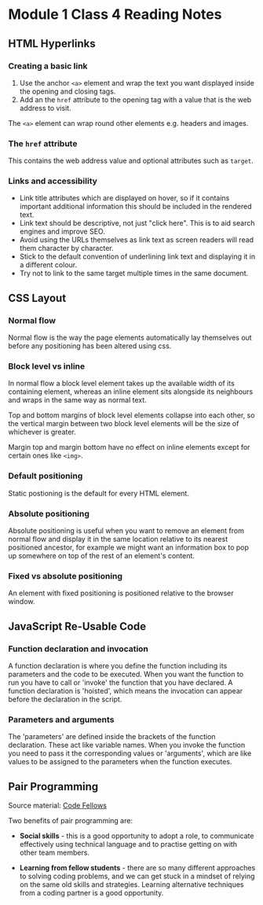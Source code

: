 # Module 1 Class 4 Reading Notes

## HTML Hyperlinks

### Creating a basic link

1. Use the anchor `<a>` element and wrap the text you want displayed inside the opening and closing tags.
2. Add an the `href` attribute to the opening tag with a value that is the web address to visit.

The `<a>` element can wrap round other elements e.g. headers and images.

### The `href` attribute

This contains the web address value and optional attributes such as `target`.

### Links and accessibility

- Link title attributes which are displayed on hover, so if it contains important additional information this should be included in the rendered text.
- Link text should be descriptive, not just "click here". This is to aid search engines and improve SEO.
- Avoid using the URLs themselves as link text as screen readers will read them character by character.
- Stick to the default convention of underlining link text and displaying it in a different colour.
- Try not to link to the same target multiple times in the same document.

## CSS Layout

### Normal flow

Normal flow is the way the page elements automatically lay themselves out before any positioning has been altered using css.

### Block level vs inline

In normal flow a block level element takes up the available width of its containing element, whereas an inline element sits alongside its neighbours and wraps in the same way as normal text.

Top and bottom margins of block level elements collapse into each other, so the vertical margin between two block level elements will be the size of whichever is greater.

Margin top and margin bottom have no effect on inline elements except for certain ones like `<img>`.

### Default positioning

Static postioning is the default for every HTML element.

### Absolute positioning

Absolute positioning is useful when you want to remove an element from normal flow and display it in the same location relative to its nearest positioned ancestor, for example we might want an information box to pop up somewhere on top of the rest of an element's content.

### Fixed vs absolute positioning

An element with fixed positioning is positioned relative to the browser window.

## JavaScript Re-Usable Code

### Function declaration and invocation

A function declaration is where you define the function including its parameters and the code to be executed. When you want the function to run you have to call or 'invoke' the function that you have declared. A function declaration is 'hoisted', which means the invocation can appear before the declaration in the script.

### Parameters and arguments

The 'parameters' are defined inside the brackets of the function declaration. These act like variable names. When you invoke the function you need to pass it the corresponding values or 'arguments', which are like values to be assigned to the parameters when the function executes.

## Pair Programming

Source material: [Code Fellows](https://www.codefellows.org/blog/6-reasons-for-pair-programming/)

Two benefits of pair programming are:

- **Social skills** - this is a good opportunity to adopt a role, to communicate effectively using technical language and to practise getting on with other team members.

- **Learning from fellow students** - there are so many different approaches to solving coding problems, and we can get stuck in a mindset of relying on the same old skills and strategies. Learning alternative techniques from a coding partner is a good opportunity.
